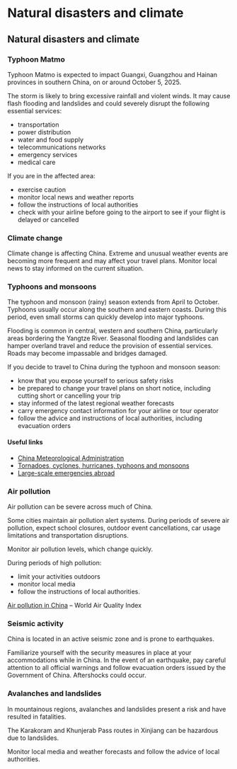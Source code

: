 # Natural disasters and climate

## Natural disasters and climate

### Typhoon Matmo

Typhoon Matmo is expected to impact Guangxi, Guangzhou and Hainan provinces in southern China, on or around October 5, 2025.

The storm is likely to bring excessive rainfall and violent winds. It may cause flash flooding and landslides and could severely disrupt the following essential services:

* transportation
* power distribution
* water and food supply
* telecommunications networks
* emergency services
* medical care

If you are in the affected area:

* exercise caution
* monitor local news and weather reports
* follow the instructions of local authorities
* check with your airline before going to the airport to see if your flight is delayed or cancelled

### Climate change

Climate change is affecting China. Extreme and unusual weather events are becoming more frequent and may affect your travel plans. Monitor local news to stay informed on the current situation.

### Typhoons and monsoons

The typhoon and monsoon (rainy) season extends from April to October. Typhoons usually occur along the southern and eastern coasts. During this period, even small storms can quickly develop into major typhoons.

Flooding is common in central, western and southern China, particularly areas bordering the Yangtze River. Seasonal flooding and landslides can hamper overland travel and reduce the provision of essential services. Roads may become impassable and bridges damaged.

If you decide to travel to China during the typhoon and monsoon season:

* know that you expose yourself to serious safety risks
* be prepared to change your travel plans on short notice, including cutting short or cancelling your trip
* stay informed of the latest regional weather forecasts
* carry emergency contact information for your airline or tour operator
* follow the advice and instructions of local authorities, including evacuation orders

#### Useful links

* [China Meteorological Administration](http://www.cma.gov.cn/en2014/)
* [Tornadoes, cyclones, hurricanes, typhoons and monsoons](https://travel.gc.ca/travelling/health-safety/hurricanes-typhoons-cyclones-monsoons)
* [Large-scale emergencies abroad](https://travel.gc.ca/assistance/emergency-info/large-scale-emergencies-abroad)

### Air pollution

Air pollution can be severe across much of China.

Some cities maintain air pollution alert systems. During periods of severe air pollution, expect school closures, outdoor event cancellations, car usage limitations and transportation disruptions.

Monitor air pollution levels, which change quickly.

During periods of high pollution:

* limit your activities outdoors
* monitor local media
* follow the instructions of local authorities.

[Air pollution in China](http://aqicn.org/city/beijing/) – World Air Quality Index

### Seismic activity

China is located in an active seismic zone and is prone to earthquakes.

Familiarize yourself with the security measures in place at your accommodations while in China. In the event of an earthquake, pay careful attention to all official warnings and follow evacuation orders issued by the Government of China. Aftershocks could occur.

### Avalanches and landslides

In mountainous regions, avalanches and landslides present a risk and have resulted in fatalities.

The Karakoram and Khunjerab Pass routes in Xinjiang can be hazardous due to landslides.

Monitor local media and weather forecasts and follow the advice of local authorities.